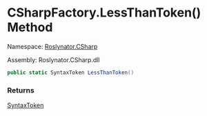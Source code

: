 # CSharpFactory\.LessThanToken\(\) Method

Namespace: [Roslynator.CSharp](../../README.md)

Assembly: Roslynator\.CSharp\.dll

```csharp
public static SyntaxToken LessThanToken()
```

### Returns

[SyntaxToken](https://docs.microsoft.com/en-us/dotnet/api/microsoft.codeanalysis.syntaxtoken)


